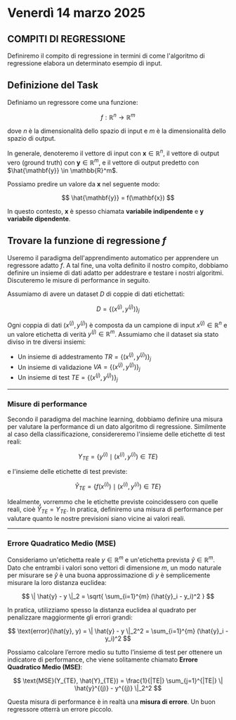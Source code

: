 # Venerdì 14 marzo 2025

## COMPITI DI REGRESSIONE

Definiremo il compito di regressione in termini di come l'algoritmo di regressione elabora un determinato esempio di input.

## Definizione del Task

Definiamo un regressore come una funzione:

$$
f: \mathbb{R}^n \rightarrow \mathbb{R}^m
$$

dove $n$ è la dimensionalità dello spazio di input e $m$ è la dimensionalità dello spazio di output.

In generale, denoteremo il vettore di input con $\mathbf{x} \in \mathbb{R}^n$, il vettore di output vero (ground truth) con $\mathbf{y} \in \mathbb{R}^m$, e il vettore di output predetto con $\hat{\mathbf{y}} \in \mathbb{R}^m$.

Possiamo predire un valore da $\mathbf{x}$ nel seguente modo:

$$
\hat{\mathbf{y}} = f(\mathbf{x})
$$

In questo contesto, $\mathbf{x}$ è spesso chiamata **variabile indipendente** e $\mathbf{y}$ **variabile dipendente**.

## Trovare la funzione di regressione $f$

Useremo il paradigma dell'apprendimento automatico per apprendere un regressore adatto $f$. A tal fine, una volta definito il nostro compito, dobbiamo definire un insieme di dati adatto per addestrare e testare i nostri algoritmi. Discuteremo le misure di performance in seguito.

Assumiamo di avere un dataset $D$ di coppie di dati etichettati:

$$
D = \{ ( x^{(j)}, y^{(j)} ) \}_j
$$

Ogni coppia di dati $( x^{(j)}, y^{(j)} )$ è composta da un campione di input $x^{(j)} \in \mathbb{R}^n$ e un valore etichetta di verità $y^{(j)} \in \mathbb{R}^m$. Assumiamo che il dataset sia stato diviso in tre diversi insiemi:

- Un insieme di addestramento $TR = \{ ( x^{(j)}, y^{(j)} ) \}_j$
- Un insieme di validazione $VA = \{ ( x^{(j)}, y^{(j)} ) \}_j$
- Un insieme di test $TE = \{ ( x^{(j)}, y^{(j)} ) \}_j$

---

### Misure di performance

Secondo il paradigma del machine learning, dobbiamo definire una misura per valutare la performance di un dato algoritmo di regressione. Similmente al caso della classificazione, considereremo l'insieme delle etichette di test reali:

$$
Y_{TE} = \{ y^{(i)} \mid ( x^{(i)}, y^{(i)} ) \in TE \}
$$

e l'insieme delle etichette di test previste:

$$
\hat{Y}_{TE} = \{ f(x^{(i)}) \mid ( x^{(i)}, y^{(i)} ) \in TE \}
$$

Idealmente, vorremmo che le etichette previste coincidessero con quelle reali, cioè $\hat{Y}_{TE} = Y_{TE}$. In pratica, definiremo una misura di performance per valutare quanto le nostre previsioni siano vicine ai valori reali.

---

### Errore Quadratico Medio (MSE)

Consideriamo un'etichetta reale $y \in \mathbb{R}^m$ e un'etichetta prevista $\hat{y} \in \mathbb{R}^m$. Dato che entrambi i valori sono vettori di dimensione $m$, un modo naturale per misurare se $\hat{y}$ è una buona approssimazione di $y$ è semplicemente misurare la loro distanza euclidea:

$$
\| \hat{y} - y \|_2 = \sqrt{ \sum_{i=1}^{m} (\hat{y}_i - y_i)^2 }
$$

In pratica, utilizziamo spesso la distanza euclidea al quadrato per penalizzare maggiormente gli errori grandi:

$$
\text{error}(\hat{y}, y) = \| \hat{y} - y \|_2^2 = \sum_{i=1}^{m} (\hat{y}_i - y_i)^2
$$

Possiamo calcolare l’errore medio su tutto l’insieme di test per ottenere un indicatore di performance, che viene solitamente chiamato **Errore Quadratico Medio (MSE)**:

$$
\text{MSE}(Y_{TE}, \hat{Y}_{TE}) = \frac{1}{|TE|} \sum_{j=1}^{|TE|} \| \hat{y}^{(j)} - y^{(j)} \|_2^2
$$

Questa misura di performance è in realtà una **misura di errore**. Un buon regressore otterrà un errore piccolo.
